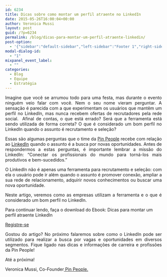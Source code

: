 ```yaml
---
id: 6234
title: Dicas sobre como montar um perfil atraente no LinkedIn
date: 2015-05-26T16:00:04+00:00
author: Veronica Mussi
layout: post
guid: /?p=6234
permalink: /blog/dicas-para-montar-um-perfil-atraente-linkedin/
post-option:
  - '{"sidebar":"default-sidebar","left-sidebar":"Footer 1","right-sidebar":"Footer 1","page-title":"","page-caption":""}'
modal-dialog-id:
  - "1"
mixpanel_event_label:
  - ""
categories:
  - Blog
  - Equipe
  - Estratégia
---
```

<p style="text-align: justify;">
  Imagine que você se arrumou todo para uma festa, mas durante o evento ninguém veio falar com você. Nem o seu nome vieram perguntar. A sensação é parecida com a que experimentam os usuários que mantêm um perfil no LinkedIn, mas nunca recebem ofertas de recrutadores pela rede social.  Afinal de contas, o que está errado? Será que a ferramenta está sendo utilizada de forma correta? O que é considerado um bom perfil no LinkedIn quando o assunto é recrutamento e seleção?
</p>

<p style="text-align: justify;">
  Essas são algumas perguntas que o time da <a href="http://pinpeople.com.br">Pin People</a> recebe com relação ao <a href="http://linkedin.com">LinkedIn</a> quando o assunto é a busca por novas oportunidades. Antes de respondermos a estas perguntas, é importante lembrar a missão do LinkedIn: “Conectar os profissionais do mundo para torná-los mais produtivos e bem-sucedidos.”
</p>

<p style="text-align: justify;">
  O LinkedIn não é apenas uma ferramenta para recrutamento e seleção: com ela o usuário pode ir além quando o assunto é promover conexão, ampliar a sua rede de relacionamento, adquirir novos conhecimentos ou buscar uma nova oportunidade.
</p>

<p style="text-align: justify;">
  Neste artigo, veremos como as empresas utilizam a ferramenta e o que é considerado um bom perfil no LinkedIn.
</p>

Para continuar lendo, faça o download do Ebook: Dicas para montar um perfil atraente LinkedIn

<div class="gdlr-course-button" >
  <a  href='/wp-content/uploads/2015/05/212-21212-Academy-Como-consegui-120-copy.000-visitas-orgânicas-do-Google-por-mês-em-menos-de-18-meses.pdf'>Registre-se</a>
</div>

<p style="text-align: justify;">
  Gostou do artigo? No próximo falaremos sobre como o LinkedIn pode ser utilizado para realizar a busca por vagas e oportunidades em diversos segmentos. Fique ligado nas dicas e informações de carreira e profissões da Pin People!
</p>

<p style="text-align: justify;">
  Até a próxima!
</p>

<p style="text-align: justify;">
  Veronica Mussi, Co-Founder<a href="http://pinpeople.com.be"> Pin People.</a>
</p>

&nbsp;